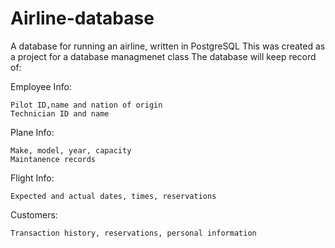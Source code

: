# Airline-database
A database for running an airline, written in PostgreSQL
This was created as a project for a database managmenet class
The database will keep record of:

Employee Info:

    Pilot ID,name and nation of origin    
    Technician ID and name    
Plane Info:

    Make, model, year, capacity
    Maintanence records
Flight Info:

    Expected and actual dates, times, reservations
Customers:

    Transaction history, reservations, personal information
